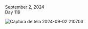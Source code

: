 September 2, 2024<br>
Day 119<br>

![Captura de tela 2024-09-02 210703](https://github.com/user-attachments/assets/d8c0c153-0cfc-4de5-bb73-ec01bb6baea8)
